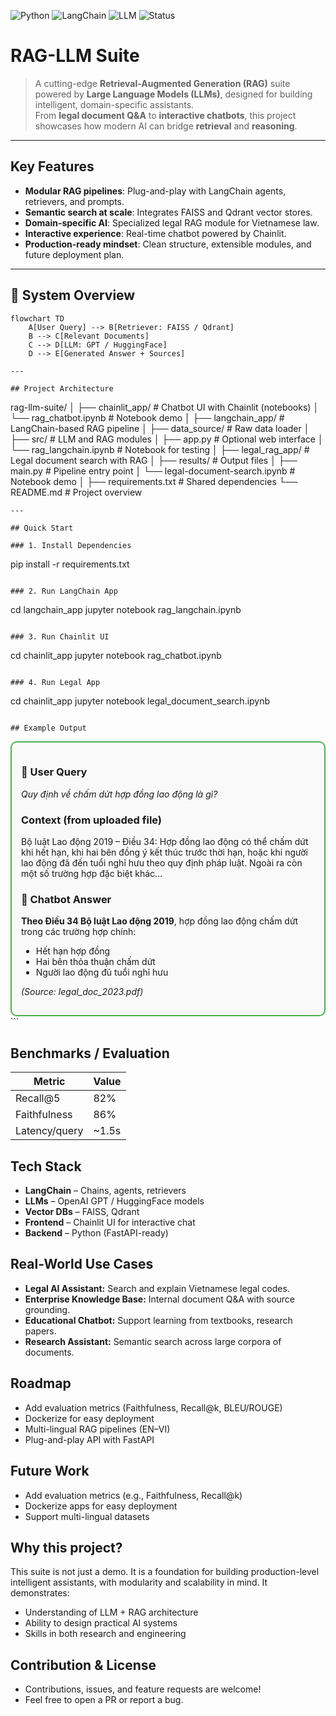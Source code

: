 ![Python](https://img.shields.io/badge/Python-3.10-blue?logo=python)
![LangChain](https://img.shields.io/badge/LangChain-0.2.5-green)
![LLM](https://img.shields.io/badge/LLM-OpenAI%2FHuggingFace-orange)
![Status](https://img.shields.io/badge/Status-Active-brightgreen)

# RAG-LLM Suite

> A cutting-edge **Retrieval-Augmented Generation (RAG)** suite powered by **Large Language Models (LLMs)**, designed for building intelligent, domain-specific assistants.  
> From **legal document Q&A** to **interactive chatbots**, this project showcases how modern AI can bridge **retrieval** and **reasoning**.

---

## Key Features
- **Modular RAG pipelines**: Plug-and-play with LangChain agents, retrievers, and prompts.  
- **Semantic search at scale**: Integrates FAISS and Qdrant vector stores.  
- **Domain-specific AI**: Specialized legal RAG module for Vietnamese law.  
- **Interactive experience**: Real-time chatbot powered by Chainlit.  
- **Production-ready mindset**: Clean structure, extensible modules, and future deployment plan.  

---

## 🔎 System Overview

```mermaid
flowchart TD
    A[User Query] --> B[Retriever: FAISS / Qdrant]
    B --> C[Relevant Documents]
    C --> D[LLM: GPT / HuggingFace]
    D --> E[Generated Answer + Sources]

---

## Project Architecture
```
rag-llm-suite/
│
├── chainlit_app/           # Chatbot UI with Chainlit (notebooks)
│   └── rag_chatbot.ipynb # Notebook demo
│
├── langchain_app/          # LangChain-based RAG pipeline
│   ├── data_source/        # Raw data loader
│   ├── src/                # LLM and RAG modules
│   ├── app.py              # Optional web interface
│   └── rag_langchain.ipynb # Notebook for testing
│
├── legal_rag_app/          # Legal document search with RAG
│   ├── results/            # Output files
│   ├── main.py             # Pipeline entry point
│   └── legal-document-search.ipynb  # Notebook demo
│
├── requirements.txt        # Shared dependencies
└── README.md               # Project overview
```
---

## Quick Start

### 1. Install Dependencies
```
pip install -r requirements.txt
```

### 2. Run LangChain App
```
cd langchain_app
jupyter notebook rag_langchain.ipynb
```

### 3. Run Chainlit UI
```
cd chainlit_app
jupyter notebook rag_chatbot.ipynb
```

### 4. Run Legal App
```
cd chainlit_app
jupyter notebook legal_document_search.ipynb
```

## Example Output
```
<div style="border: 2px solid #4CAF50; border-radius: 10px; padding: 15px; background-color: #f9f9f9;">

<h3>👤 User Query</h3>
<p><i>Quy định về chấm dứt hợp đồng lao động là gì?</i></p>

<h3>Context (from uploaded file)</h3>
<p>Bộ luật Lao động 2019 – Điều 34: Hợp đồng lao động có thể chấm dứt khi hết hạn, khi hai bên đồng ý kết thúc trước thời hạn, hoặc khi người lao động đã đến tuổi nghỉ hưu theo quy định pháp luật. Ngoài ra còn một số trường hợp đặc biệt khác…</p>

<h3>🤖 Chatbot Answer</h3>
<p><b>Theo Điều 34 Bộ luật Lao động 2019</b>, hợp đồng lao động chấm dứt trong các trường hợp chính:</p>
<ul>
<li>Hết hạn hợp đồng</li>
<li>Hai bên thỏa thuận chấm dứt</li>
<li>Người lao động đủ tuổi nghỉ hưu</li>
</ul>

<p><i>(Source: legal_doc_2023.pdf)</i></p>
</div>
```

## Benchmarks / Evaluation
| Metric          | Value |
|-----------------|-------|
| Recall@5        | 82%   |
| Faithfulness    | 86%     |
| Latency/query   | ~1.5s |

## Tech Stack
- **LangChain** – Chains, agents, retrievers
- **LLMs** – OpenAI GPT / HuggingFace models
- **Vector DBs** – FAISS, Qdrant
- **Frontend** – Chainlit UI for interactive chat
- **Backend** – Python (FastAPI-ready)

## Real-World Use Cases
- **Legal AI Assistant:** Search and explain Vietnamese legal codes.
- **Enterprise Knowledge Base:** Internal document Q&A with source grounding.
- **Educational Chatbot:** Support learning from textbooks, research papers.
- **Research Assistant:** Semantic search across large corpora of documents.

## Roadmap
- Add evaluation metrics (Faithfulness, Recall@k, BLEU/ROUGE)
- Dockerize for easy deployment
- Multi-lingual RAG pipelines (EN–VI)
- Plug-and-play API with FastAPI

## Future Work
- Add evaluation metrics (e.g., Faithfulness, Recall@k)
- Dockerize apps for easy deployment
- Support multi-lingual datasets

## Why this project?
This suite is not just a demo. It is a foundation for building production-level intelligent assistants, with modularity and scalability in mind.
It demonstrates:
- Understanding of LLM + RAG architecture
- Ability to design practical AI systems
- Skills in both research and engineering

## Contribution & License
- Contributions, issues, and feature requests are welcome!  
- Feel free to open a PR or report a bug.